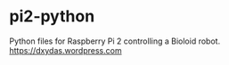 # pi2-python

Python files for Raspberry Pi 2 controlling a Bioloid robot.
https://dxydas.wordpress.com
